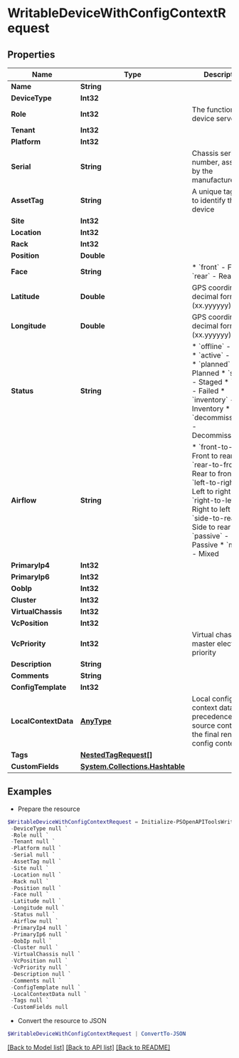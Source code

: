 # WritableDeviceWithConfigContextRequest
## Properties

Name | Type | Description | Notes
------------ | ------------- | ------------- | -------------
**Name** | **String** |  | [optional] 
**DeviceType** | **Int32** |  | 
**Role** | **Int32** | The function this device serves | 
**Tenant** | **Int32** |  | [optional] 
**Platform** | **Int32** |  | [optional] 
**Serial** | **String** | Chassis serial number, assigned by the manufacturer | [optional] 
**AssetTag** | **String** | A unique tag used to identify this device | [optional] 
**Site** | **Int32** |  | 
**Location** | **Int32** |  | [optional] 
**Rack** | **Int32** |  | [optional] 
**Position** | **Double** |  | [optional] 
**Face** | **String** | * &#x60;front&#x60; - Front * &#x60;rear&#x60; - Rear | [optional] 
**Latitude** | **Double** | GPS coordinate in decimal format (xx.yyyyyy) | [optional] 
**Longitude** | **Double** | GPS coordinate in decimal format (xx.yyyyyy) | [optional] 
**Status** | **String** | * &#x60;offline&#x60; - Offline * &#x60;active&#x60; - Active * &#x60;planned&#x60; - Planned * &#x60;staged&#x60; - Staged * &#x60;failed&#x60; - Failed * &#x60;inventory&#x60; - Inventory * &#x60;decommissioning&#x60; - Decommissioning | [optional] 
**Airflow** | **String** | * &#x60;front-to-rear&#x60; - Front to rear * &#x60;rear-to-front&#x60; - Rear to front * &#x60;left-to-right&#x60; - Left to right * &#x60;right-to-left&#x60; - Right to left * &#x60;side-to-rear&#x60; - Side to rear * &#x60;passive&#x60; - Passive * &#x60;mixed&#x60; - Mixed | [optional] 
**PrimaryIp4** | **Int32** |  | [optional] 
**PrimaryIp6** | **Int32** |  | [optional] 
**OobIp** | **Int32** |  | [optional] 
**Cluster** | **Int32** |  | [optional] 
**VirtualChassis** | **Int32** |  | [optional] 
**VcPosition** | **Int32** |  | [optional] 
**VcPriority** | **Int32** | Virtual chassis master election priority | [optional] 
**Description** | **String** |  | [optional] 
**Comments** | **String** |  | [optional] 
**ConfigTemplate** | **Int32** |  | [optional] 
**LocalContextData** | [**AnyType**](.md) | Local config context data takes precedence over source contexts in the final rendered config context | [optional] 
**Tags** | [**NestedTagRequest[]**](NestedTagRequest.md) |  | [optional] 
**CustomFields** | [**System.Collections.Hashtable**](AnyType.md) |  | [optional] 

## Examples

- Prepare the resource
```powershell
$WritableDeviceWithConfigContextRequest = Initialize-PSOpenAPIToolsWritableDeviceWithConfigContextRequest  -Name null `
 -DeviceType null `
 -Role null `
 -Tenant null `
 -Platform null `
 -Serial null `
 -AssetTag null `
 -Site null `
 -Location null `
 -Rack null `
 -Position null `
 -Face null `
 -Latitude null `
 -Longitude null `
 -Status null `
 -Airflow null `
 -PrimaryIp4 null `
 -PrimaryIp6 null `
 -OobIp null `
 -Cluster null `
 -VirtualChassis null `
 -VcPosition null `
 -VcPriority null `
 -Description null `
 -Comments null `
 -ConfigTemplate null `
 -LocalContextData null `
 -Tags null `
 -CustomFields null
```

- Convert the resource to JSON
```powershell
$WritableDeviceWithConfigContextRequest | ConvertTo-JSON
```

[[Back to Model list]](../README.md#documentation-for-models) [[Back to API list]](../README.md#documentation-for-api-endpoints) [[Back to README]](../README.md)

